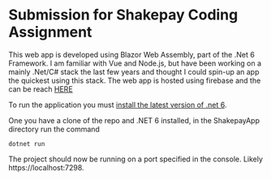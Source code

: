 # Submission for Shakepay Coding Assignment

This web app is developed using Blazor Web Assembly, part of the .Net 6 Framework. I am familiar with Vue and Node.js, but have been working on a mainly .Net/C# stack the last few years and thought I could spin-up an app the quickest using this stack. The web app is hosted using firebase and the can be reach [HERE](https://shakepayassignment.web.app/)

To run the application you must [install the latest version of .net 6](https://dotnet.microsoft.com/download/dotnet/6.0).

One you have a clone of the repo and .NET 6 installed, in the ShakepayApp directory run the command
```
dotnet run
```
The project should now be running on a port specified in the console. Likely https://localhost:7298.
